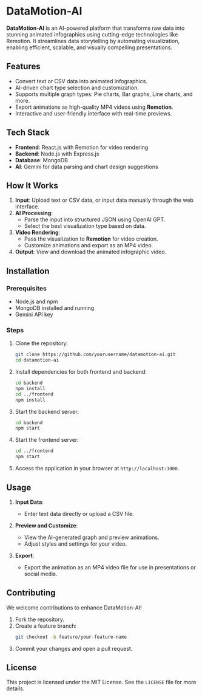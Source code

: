 
# DataMotion-AI  

**DataMotion-AI** is an AI-powered platform that transforms raw data into stunning animated infographics using cutting-edge technologies like Remotion. It streamlines data storytelling by automating visualization, enabling efficient, scalable, and visually compelling presentations.  

## **Features**  
- Convert text or CSV data into animated infographics.  
- AI-driven chart type selection and customization.  
- Supports multiple graph types: Pie charts, Bar graphs, Line charts, and more.  
- Export animations as high-quality MP4 videos using **Remotion**.  
- Interactive and user-friendly interface with real-time previews.  

## **Tech Stack**  
- **Frontend**: React.js with Remotion for video rendering  
- **Backend**: Node.js with Express.js  
- **Database**: MongoDB  
- **AI**: Gemini for data parsing and chart design suggestions  

## **How It Works**  
1. **Input**: Upload text or CSV data, or input data manually through the web interface.  
2. **AI Processing**:  
   - Parse the input into structured JSON using OpenAI GPT.  
   - Select the best visualization type based on data.  
3. **Video Rendering**:  
   - Pass the visualization to **Remotion** for video creation.  
   - Customize animations and export as an MP4 video.  
4. **Output**: View and download the animated infographic video.  

## **Installation**  

### Prerequisites  
- Node.js and npm  
- MongoDB installed and running  
- Gemini API key  

### Steps  

1. Clone the repository:  
   ```bash
   git clone https://github.com/yourusername/datamotion-ai.git
   cd datamotion-ai
   ```  

2. Install dependencies for both frontend and backend:  
   ```bash
   cd backend  
   npm install  
   cd ../frontend  
   npm install  
   ```  

3. Start the backend server:  
   ```bash
   cd backend  
   npm start  
   ```  

4. Start the frontend server:  
   ```bash
   cd ../frontend  
   npm start  
   ```  

5. Access the application in your browser at `http://localhost:3000`.  


## **Usage**  

1. **Input Data**:  
   - Enter text data directly or upload a CSV file.  

2. **Preview and Customize**:  
   - View the AI-generated graph and preview animations.  
   - Adjust styles and settings for your video.  

3. **Export**:  
   - Export the animation as an MP4 video file for use in presentations or social media.  

## **Contributing**  

We welcome contributions to enhance DataMotion-AI!  
1. Fork the repository.  
2. Create a feature branch:  
   ```bash
   git checkout -b feature/your-feature-name  
   ```  
3. Commit your changes and open a pull request.  

## **License**  
This project is licensed under the MIT License. See the `LICENSE` file for more details.  

```
